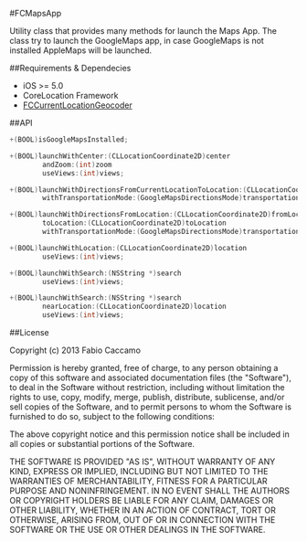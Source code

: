 #FCMapsApp

Utility class that provides many methods for launch the Maps App.
The class try to launch the GoogleMaps app, in case GoogleMaps is not installed AppleMaps will be launched.

##Requirements & Dependecies

- iOS >= 5.0
- CoreLocation Framework
- [FCCurrentLocationGeocoder](https://github.com/fabiocaccamo/FCCurrentLocationGeocoder)

##API

```objective-c
+(BOOL)isGoogleMapsInstalled;
```
```objective-c
+(BOOL)launchWithCenter:(CLLocationCoordinate2D)center 
		andZoom:(int)zoom 
		useViews:(int)views;
```
```objective-c
+(BOOL)launchWithDirectionsFromCurrentLocationToLocation:(CLLocationCoordinate2D)toLocation 
		withTransportationMode:(GoogleMapsDirectionsMode)transportationMode;
```
```objective-c
+(BOOL)launchWithDirectionsFromLocation:(CLLocationCoordinate2D)fromLocation 
		toLocation:(CLLocationCoordinate2D)toLocation 
		withTransportationMode:(GoogleMapsDirectionsMode)transportationMode;
```
```objective-c
+(BOOL)launchWithLocation:(CLLocationCoordinate2D)location 
		useViews:(int)views;
```
```objective-c
+(BOOL)launchWithSearch:(NSString *)search 
		useViews:(int)views;
```
```objective-c
+(BOOL)launchWithSearch:(NSString *)search 
		nearLocation:(CLLocationCoordinate2D)location 
		useViews:(int)views;
```

##License

Copyright (c) 2013 Fabio Caccamo

Permission is hereby granted, free of charge, to any person obtaining a copy of this software and associated documentation files (the "Software"), to deal in the Software without restriction, including without limitation the rights to use, copy, modify, merge, publish, distribute, sublicense, and/or sell copies of the Software, and to permit persons to whom the Software is furnished to do so, subject to the following conditions:

The above copyright notice and this permission notice shall be included in all copies or substantial portions of the Software.

THE SOFTWARE IS PROVIDED "AS IS", WITHOUT WARRANTY OF ANY KIND, EXPRESS OR IMPLIED, INCLUDING BUT NOT LIMITED TO THE WARRANTIES OF MERCHANTABILITY, FITNESS FOR A PARTICULAR PURPOSE AND NONINFRINGEMENT. IN NO EVENT SHALL THE AUTHORS OR COPYRIGHT HOLDERS BE LIABLE FOR ANY CLAIM, DAMAGES OR OTHER LIABILITY, WHETHER IN AN ACTION OF CONTRACT, TORT OR OTHERWISE, ARISING FROM, OUT OF OR IN CONNECTION WITH THE SOFTWARE OR THE USE OR OTHER DEALINGS IN THE SOFTWARE.
